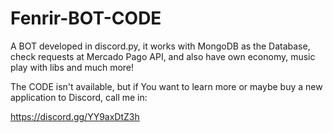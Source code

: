 # Fenrir-BOT-CODE
A BOT developed in discord.py, it works with MongoDB as the Database, check requests at Mercado Pago API, and also have own economy, music play with libs and much more!


The CODE isn't available, but if You want to learn more or maybe buy a new application to Discord, call me in:

https://discord.gg/YY9axDtZ3h
